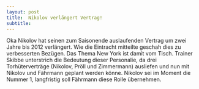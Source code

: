 ```yaml
---
layout: post
title:  Nikolov verlängert Vertrag!
subtitle:  
---
```


Oka Nikolov hat seinen zum Saisonende auslaufenden Vertrag um zwei Jahre bis 2012 verlängert. Wie die Eintracht mitteilte geschah dies zu verbesserten Bezügen. Das Thema New York ist damit vom Tisch. Trainer Skibbe unterstrich die Bedeutung dieser Personalie, da drei Torhüterverträge (Nikolov, Pröll und Zimmermann) ausliefen und nun mit Nikolov und Fährmann geplant werden könne. Nikolov sei im Moment die Nummer 1, langfristig soll Fährmann diese Rolle übernehmen.


